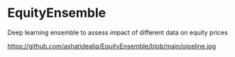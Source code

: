 # EquityEnsemble
Deep learning ensemble to assess impact of different data on equity prices

https://github.com/ashatidealiq/EquityEnsemble/blob/main/pipeline.jpg

